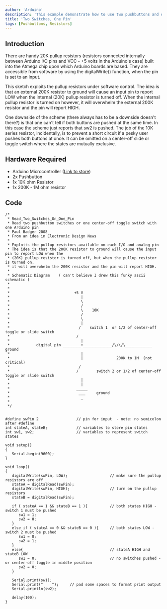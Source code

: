 ```yaml
---
author: 'Arduino'
description: 'This example demonstrate how to use two pushbuttons and distunguish between them using only one pin on your Arduino'
title: 'Two Switches, One Pin'
tags: [Pushbuttons, Resistors]
---
```


## Introduction
There are handy 20K pullup resistors (resistors connected internally between Arduino I/O pins and VCC - +5 volts in the Arduino's case) built into the Atmega chip upon which Arduino boards are based. They are accessible from software by using the digitalWrite() function, when the pin is set to an input.

This sketch exploits the pullup resistors under software control. The idea is that an external 200K resistor to ground will cause an input pin to report LOW when the internal (20K) pullup resistor is turned off. When the internal pullup resistor is turned on however, it will overwhelm the external 200K resistor and the pin will report HIGH.

One downside of the scheme (there always has to be a downside doesn't there?) is that one can't tell if both buttons are pushed at the same time. In this case the scheme just reports that sw2 is pushed. The job of the 10K series resistor, incidentally, is to prevent a short circuit if a pesky user pushes both buttons at once. It can be omitted on a center-off slide or toggle switch where the states are mutually exclusive.


## Hardware Required
- Arduino Microcontroller ([Link to store](https://store.arduino.cc/))
- 2x Pushbutton
- 1x 10K ohm Resistor
- 1x 200K - 1M ohm resistor

## Code
```arduino
/*
 * Read_Two_Switches_On_One_Pin
 * Read two pushbutton switches or one center-off toggle switch with one Arduino pin
 * Paul Badger 2008 
 * From an idea in Electronic Design News
 *
 * Exploits the pullup resistors available on each I/O and analog pin
 * The idea is that the 200K resistor to ground will cause the input pin to report LOW when the 
 * (20K) pullup resistor is turned off, but when the pullup resistor is turned on, 
 * it will overwhelm the 200K resistor and the pin will report HIGH.
 *
 * Schematic Diagram    ( can't believe I drew this funky ascii schematic )     
 *
 *
 *                             +5 V
 *                                |
 *                                \
 *                                /   
 *                                \    10K
 *                                /
 *                                \
 *                                |
 *                               /    switch 1  or 1/2 of center-off toggle or slide switch
 *                              /       
 *                                |
 *            digital pin ________+_____________/\/\/\____________   ground              
 *                                |               
 *                                |               200K to 1M  (not critical)
 *                               /   
 *                              /        switch 2 or 1/2 of center-off toggle or slide switch
 *                                |
 *                                |
 *                              _____   
 *                               ___     ground
 *                                _
 *
 */


#define swPin 2                 // pin for input  - note: no semicolon after #define
int stateA, stateB;             // variables to store pin states
int sw1, sw2;                   // variables to represent switch states 

void setup()                   
{
   Serial.begin(9600);
}

void loop()            
{
   digitalWrite(swPin, LOW);                   // make sure the pullup resistors are off
   stateA = digitalRead(swPin);
   digitalWrite(swPin, HIGH);                  // turn on the pullup resistors
   stateB = digitalRead(swPin);

   if ( stateA == 1 && stateB == 1 ){          // both states HIGH - switch 1 must be pushed
      sw1 = 1;
      sw2 = 0;
   }
   else if ( stateA == 0 && stateB == 0 ){     // both states LOW - switch 2 must be pushed
      sw1 = 0;
      sw2 = 1;
   }
   else{                                       // stateA HIGH and stateB LOW 
      sw1 = 0;                                 // no switches pushed - or center-off toggle in middle position
      sw2 = 0;
   }  

   Serial.print(sw1);
   Serial.print("    ");     // pad some spaces to format print output
   Serial.println(sw2);

   delay(100);  
}
```